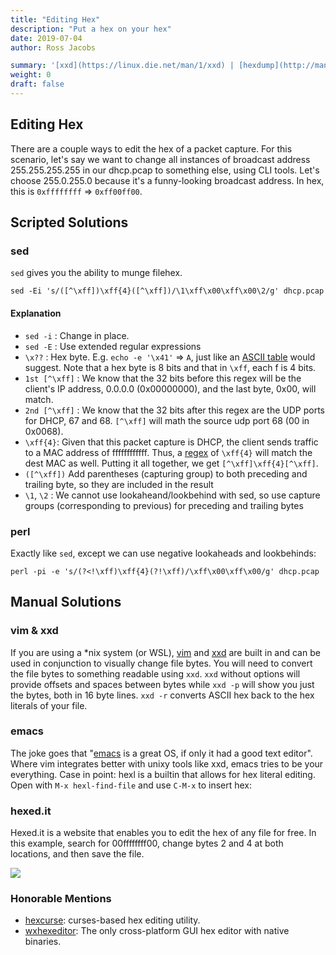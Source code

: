 ```yaml
---
title: "Editing Hex"
description: "Put a hex on your hex"
date: 2019-07-04
author: Ross Jacobs

summary: '[xxd](https://linux.die.net/man/1/xxd) | [hexdump](http://man7.org/linux/man-pages/man1/hexdump.1.html)'
weight: 0
draft: false
---
```


## Editing Hex

There are a couple ways to edit the hex of a packet capture.  For this scenario,
let's say we want to change all instances of broadcast address 255.255.255.255
in our dhcp.pcap to something else, using CLI tools. Let's choose 255.0.255.0 because it's a
funny-looking broadcast address. In hex, this is `0xffffffff` => `0xff00ff00`.

## Scripted Solutions

### sed

`sed` gives you the ability to munge filehex.

`sed -Ei 's/([^\xff])\xff{4}([^\xff])/\1\xff\x00\xff\x00\2/g' dhcp.pcap`

#### Explanation

- `sed -i` : Change in place.
- `sed -E` : Use extended regular expressions
- `\x??` : Hex byte. E.g. `echo -e '\x41'` => `A`, just like an [ASCII
  table](http://www.asciitable.com/) would suggest. Note that a hex byte is 8
  bits and that in `\xff`, each f is 4 bits.  
- `1st [^\xff]` : We know that the 32 bits before this regex will be the
  client's IP address, 0.0.0.0 (0x00000000), and the last byte, 0x00, will match. 
- `2nd [^\xff]` : We know that the 32 bits after this regex are the UDP ports 
  for DHCP, 67 and 68. `[^\xff]` will math the source udp port 68 (00 in 0x0068).
- `\xff{4}`: Given that this packet capture is DHCP, the client
  sends traffic to a MAC address of ffffffffffff. Thus, a
  [regex](https://regexone.com/) of `\xff{4}` will match the dest MAC as well.
  Putting it all together, we get `[^\xff]\xff{4}[^\xff]`.
- `([^\xff])` Add parentheses (capturing group) to both preceding and trailing
  byte, so they are included in the result
- `\1`, `\2` : We cannot use lookaheand/lookbehind with sed, so use capture
  groups (corresponding to previous) for preceding and trailing bytes

### perl

Exactly like `sed`, except we can use negative lookaheads and lookbehinds:

`perl -pi -e 's/(?<!\xff)\xff{4}(?!\xff)/\xff\x00\xff\x00/g' dhcp.pcap`

## Manual Solutions

### vim & xxd

If you are using a *nix system (or WSL), [vim](https://www.openvim.com/) and
[xxd](https://linux.die.net/man/1/xxd) are built in and can be used in
conjunction to visually change file bytes. You will need to convert the file
bytes to something readable using `xxd`. `xxd` without options will provide offsets
and spaces between bytes while `xxd -p` will show you just the bytes, both in 16
byte lines. `xxd -r` converts ASCII hex back to the hex literals of your file.

<script id="asciicast-234965" src="https://asciinema.org/a/234965.js" async></script>

### emacs

The joke goes that
"[emacs](https://www.gnu.org/software/emacs/manual/html_node/emacs/Editing-Binary-Files.html)
is a great OS, if only it had a good text editor". Where vim integrates better
with unixy tools like xxd, emacs tries to be your everything.
Case in point: hexl is a builtin that allows for hex literal editing. Open
with `M-x hexl-find-file` and use `C-M-x` to insert hex:

<script id="asciicast-234962" src="https://asciinema.org/a/234962.js" async></script>

### hexed.it

Hexed.it is a website that enables you to edit the hex of any file for free.
In this example, search for 00ffffffff00, change bytes 2 and 4 at both locations,
and then save the file.

![](https://dl.dropboxusercontent.com/s/nnkbsbvyhdzhhp1/hexed.it_sample.png)

### Honorable Mentions

- [hexcurse](https://github.com/arm0th/hexcurse ): curses-based hex editing utility.
- [wxhexeditor](http://www.wxhexeditor.org/): The only cross-platform GUI hex
  editor with native binaries.
